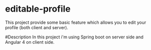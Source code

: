 # editable-profile
This project provide some basic feature which allows you to edit your profile (both client and server).

#Description
In this project i'm using Spring boot on server side and Angular 4 on client side.
